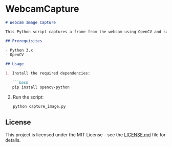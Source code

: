 # WebcamCapture

```markdown
# Webcam Image Capture

This Python script captures a frame from the webcam using OpenCV and saves it as 'test.jpg'.

## Prerequisites

- Python 3.x
- OpenCV

## Usage

1. Install the required dependencies:

   ```bash
   pip install opencv-python
   ```

2. Run the script:

   ```bash
   python capture_image.py
   ```

## License

This project is licensed under the MIT License - see the [LICENSE.md](LICENSE.md) file for details.
```
